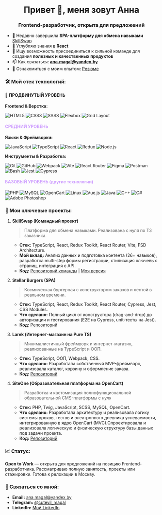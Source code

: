 <h1 align="center">Привет 👋, меня зовут Анна</h1>
<h3 align="center">Frontend-разработчик, открыта для предложений</h3>

- 🔭 Недавно завершила **SPA-платформу для обмена навыками** [SkillSwap](https://github.com/cutevil-magal/SkillSwap.git)
- 🌱 Углубляю знания в **React**
- 👯 Ищу возможность присоединиться к сильной команде для создания **полезных и качественных продуктов**
- 📫 Как связаться: **ana.magal@yandex.by**
- 📄 Ознакомиться с моим опытом: [Резюме](https://hh.ru/resume/9ee8adf8ff0f579bcc0039ed1f507859394e65) 

### 🛠️ Мой стек технологий:
#### 🔵 **ПРОДВИНУТЫЙ УРОВЕНЬ**
**Frontend & Верстка:**

![HTML5](https://img.shields.io/badge/HTML5-E34F26?style=for-the-badge&logo=html5&logoColor=white)
![CSS3](https://img.shields.io/badge/CSS3-1572B6?style=for-the-badge&logo=css3&logoColor=white)
![SASS](https://img.shields.io/badge/SASS-CC6699?style=for-the-badge&logo=sass&logoColor=white)
![Flexbox](https://img.shields.io/badge/Flexbox-1572B6?style=for-the-badge&logo=css3&logoColor=white)
![Grid Layout](https://img.shields.io/badge/Grid_Layout-1572B6?style=for-the-badge&logo=css3&logoColor=white)

#### <span style="color: #ce9eff">СРЕДНИЙ УРОВЕНЬ</span>
**Языки & Фреймворки:**

![JavaScript](https://img.shields.io/badge/JavaScript-F7DF1E?style=for-the-badge&logo=javascript&logoColor=black)
![TypeScript](https://img.shields.io/badge/TypeScript-3178C6?style=for-the-badge&logo=typescript&logoColor=white)
![React](https://img.shields.io/badge/React-20232A?style=for-the-badge&logo=react&logoColor=61DAFB)
![Redux](https://img.shields.io/badge/Redux-764ABC?style=for-the-badge&logo=redux&logoColor=white)
![Node.js](https://img.shields.io/badge/Node.js-339933?style=for-the-badge&logo=nodedotjs&logoColor=white)

**Инструменты & Разработка:**

![Git](https://img.shields.io/badge/Git-F05032?style=for-the-badge&logo=git&logoColor=white)
![GitHub](https://img.shields.io/badge/GitHub-181717?style=for-the-badge&logo=github&logoColor=white)
![Webpack](https://img.shields.io/badge/Webpack-8DD6F9?style=for-the-badge&logo=webpack&logoColor=black)
![Vite](https://img.shields.io/badge/Vite-646CFF?style=for-the-badge&logo=vite&logoColor=white)
![React Router](https://img.shields.io/badge/React_Router-CA4245?style=for-the-badge&logo=reactrouter&logoColor=white)
![Figma](https://img.shields.io/badge/Figma-F24E1E?style=for-the-badge&logo=figma&logoColor=white)
![Postman](https://img.shields.io/badge/Postman-FF6C37?style=for-the-badge&logo=postman&logoColor=white)
![Bash](https://img.shields.io/badge/Bash-4EAA25?style=for-the-badge&logo=gnubash&logoColor=white)
![Jest](https://img.shields.io/badge/Jest-C21325?style=for-the-badge&logo=jest&logoColor=white)
![Cypress](https://img.shields.io/badge/Cypress-17202C?style=for-the-badge&logo=cypress&logoColor=white)

#### <span style="color: #ce9eff">БАЗОВЫЙ УРОВЕНЬ (другие технологии)</span>

![PHP](https://img.shields.io/badge/PHP-777BB4?style=for-the-badge&logo=php&logoColor=white)
![MySQL](https://img.shields.io/badge/MySQL-4479A1?style=for-the-badge&logo=mysql&logoColor=white)
![OpenCart](https://img.shields.io/badge/OpenCart-4F9DCF?style=for-the-badge)
![Linux](https://img.shields.io/badge/Linux-FCC624?style=for-the-badge&logo=linux&logoColor=black)
![Vue.js](https://img.shields.io/badge/Vue.js-4FC08D?style=for-the-badge&logo=vuedotjs&logoColor=white)
![Java](https://img.shields.io/badge/Java-ED8B00?style=for-the-badge&logo=openjdk&logoColor=white)
![C++](https://img.shields.io/badge/C++-00599C?style=for-the-badge&logo=cplusplus&logoColor=white)
![C#](https://img.shields.io/badge/C%23-239120?style=for-the-badge&logo=csharp&logoColor=white)
![Adobe Photoshop](https://img.shields.io/badge/Photoshop-31A8FF?style=for-the-badge&logo=adobephotoshop&logoColor=white)

### 📌 Мои ключевые проекты:

1.  **SkillSwap (Командный проект)**
    > Платформа для обмена навыками. Реализована с нуля по ТЗ заказчика.
    -   **Стек:** TypeScript, React, Redux Toolkit, React Router, Vite, FSD Architecture.
    -   **Мой вклад:** Анализ данных и подготовка контента (26+ навыков), разработка multi-step формы регистрации, стилизация ключевых страниц, интеграция с API.
    -   **Код:** [Репозиторий команды](https://github.com/PM-YandexPracticum/SkillSwap_34_1.git) | [Моя версия](https://github.com/cutevil-magal/SkillSwap.git)

2.  **Stellar Burgers (SPA)**
    > Космическая бургерная с конструктором заказов и лентой в реальном времени.
    -   **Стек:** TypeScript, React, Redux Toolkit, React Router, Cypress, Jest, CSS Modules.
    -   **Что сделано:** Полный цикл от конструктора (drag-and-drop) до авторизации и тестирования (E2E на Cypress, unit-тесты на Jest).
    -   **Код:** [Репозиторий](https://github.com/cutevil-magal/stellar-burgers.git)

3.  **Larek (Интернет-магазин на Pure TS)**
    > Минималистичный фреймворк и интернет-магазин, реализованные на TypeScript и ООП.
    -   **Стек:** TypeScript, ООП, Webpack, CSS.
    -   **Что сделано:** Разработала собственный MVP-фреймворк, реализовала каталог, корзину и оформление заказа.
    -   **Код:** [Репозиторий](https://github.com/cutevil-magal/web-larek-frontend.git)
4.  **SiteOne (Образовательная платформа на OpenCart)**
    > Разработка и кастомизация полнофункциональной образовательной CMS-платформы с нуля
    -   **Стек:** PHP, Twig, JavaScript, SCSS, MySQL, OpenCart.
    -   **Что сделано:** Разработала архитектуру и реализовала логику системы уроков, тестов и электронного дневника успеваемости, интегрированную в ядро OpenCart (MVC).Спроектировала и реализовала логическую и физическую структуру базы данных под задачи проекта.
    -   **Код:** [Репозиторий](https://github.com/cutevil-magal/site-one.git)

### 📈 Статус:
**Open to Work** — открыта для предложений на позицию Frontend-разработчика. Рассматриваю полную занятость, проекты или стажировки. Готова к релокации в Москву.

### 🤝 Связаться со мной:
*   **Email:** [ana.magal@yandex.by](mailto:ana.magal@yandex.by)
*   **Telegram:** [@cutevil_magal](https://t.me/cutevil_magal)
*   **LinkedIn:** [Мой LinkedIn](https://www.linkedin.com/in/%D0%B0%D0%BD%D0%BD%D0%B0-%D0%BC%D0%B0%D0%B3%D0%B0%D0%BB%D0%B8%D1%86%D0%BA%D0%B0%D1%8F-63397031b?utm_source=share&utm_campaign=share_via&utm_content=profile&utm_medium=ios_app)

